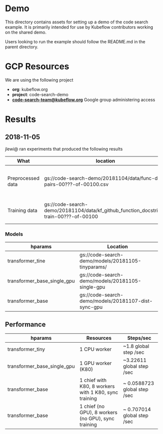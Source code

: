 # Demo

This directory contains assets for setting up a demo of the code search example.
It is primarily intended for use by Kubeflow contributors working on the shared demo.

Users looking to run the example should follow the README.md in the parent directory.

# GCP Resources

We are using the following project

* **org**: kubeflow.org
* **project**: code-search-demo
* **[code-search-team@kubeflow.org](https://github.com/kubeflow/internal-acls/blob/master/code-search-team.members.txt)** Google group administering access

# Results

## 2018-11-05

jlewi@ ran experiments that produced the following results

| What | location | Description
|------|----------|-------------------------
| Preprocessed data|  gs://code-search-demo/20181104/data/func-doc-pairs-00???-of-00100.csv |  This is the output of the Dataflow preprocessing job
| Training data | gs://code-search-demo/20181104/data/kf_github_function_docstring-train-00???-of-00100 | TFRecord files produced by running T2T datagen


### Models

| hparams | Location 
|---------| -------- 
| transformer_tine | gs://code-search-demo/models/20181105-tinyparams/
| transformer_base_single_gpu | gs://code-search-demo/models/20181105-single-gpu
| transformer_base | gs://code-search-demo/models/20181107-dist-sync-gpu

## Performance

| hparams | Resources | Steps/sec
|----------|----------|---------------------
| transformer_tiny | 1 CPU worker|  ~1.8 global step /sec
| transformer_base_single_gpu | 1 GPU worker (K80) | ~3.22611 global step /sec
| transformer_base | 1 chief with K80, 8 workers with 1 K80, sync training| ~ 0.0588723 global step /sec
| transformer_base | 1 chief (no GPU), 8 workers (no GPU), sync training| ~ 0.707014 global step /sec









